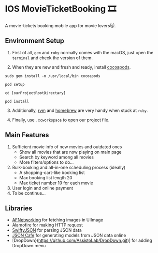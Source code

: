 # IOS MovieTicketBooking 🎞
A movie-tickets booking mobile app for movie lovers😻.

## Environment Setup
1. First of all, `gem` and `ruby` normally comes with the macOS, just open the `terminal` and check the version of them.

2. When they are new and fresh and ready, install [cocoapods](https://cocoapods.org/).
```
sudo gem install -n /usr/local/bin cocoapods

pod setup

cd [ourProjectRootDirectary]

pod install
```
3. Additionally, [rvm](https://rvm.io/) and [homebrew](https://brew.sh/) are very handy when stuck at `ruby`.

4. Finally, use `.xcworkspace` to open our project file.

## Main Features

1. Sufficient movie info of new movies and outdated ones
    - Show all movies that are now playing on main page
    - Search by keyword among all movies
    - More filters/options to do...
2. Bulk-booking and all-in-one scheduling process (ideally)
    - A shopping-cart-like booking list
    - Max booking list length 20
    - Max ticket number 10 for each movie
3. User login and online payment
4. To be continue...

## Libraries
- [AFNetworking](https://github.com/AFNetworking/AFNetworking) for fetching images in UIImage
- [Alamofire](https://github.com/Alamofire/Alamofire) for making HTTP request
- [SwiftyJSON](https://github.com/SwiftyJSON/SwiftyJSON) for parsing JSON data
- [JSON Cafe](http://www.jsoncafe.com/) for generating models from JSON data online
- [DropDown}(https://github.com/AssistoLab/DropDown.git)] for adding DropDown menu
